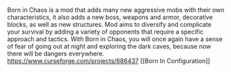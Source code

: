 Born in Chaos is a mod that adds many new aggressive mobs with their own characteristics, it also adds a new boss, weapons and armor, decorative blocks, as well as new structures. Mod aims to diversify and complicate your survival by adding a variety of opponents that require a specific approach and tactics. With Born in Chaos, you will once again have a sense of fear of going out at night and exploring the dark caves, because now there will be dangers everywhere.
https://www.curseforge.com/projects/686437
[[Born In Configuration]]